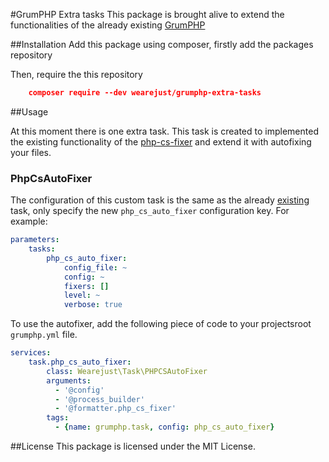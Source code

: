 #GrumPHP Extra tasks
This package is brought alive to extend the functionalities of the already existing [GrumPHP](https://github.com/phpro/grumphp)

##Installation
Add this package using composer, firstly add the packages repository


  Then, require the this repository

```json
	composer require --dev wearejust/grumphp-extra-tasks
```

##Usage

At this moment there is one extra task. This task is created to implemented the existing functionality of the [php-cs-fixer](https://github.com/phpro/grumphp/blob/master/doc/tasks/php_cs_fixer.md) and extend it with autofixing your files.

### PhpCsAutoFixer
The configuration of this custom task is the same as the already [existing](https://github.com/phpro/grumphp/blob/master/doc/tasks/php_cs_fixer.md) task, only specify the new `php_cs_auto_fixer` configuration key. For example:

```yaml
parameters:
    tasks:
        php_cs_auto_fixer:
            config_file: ~
            config: ~
            fixers: []
            level: ~
            verbose: true
```

To use the autofixer, add the following piece of code to your projectsroot `grumphp.yml` file.

```yml
services:
    task.php_cs_auto_fixer:
        class: Wearejust\Task\PHPCSAutoFixer
        arguments:
          - '@config'
          - '@process_builder'
          - '@formatter.php_cs_fixer'
        tags:
          - {name: grumphp.task, config: php_cs_auto_fixer}
```

##License
This package is licensed under the MIT License.  		
